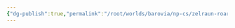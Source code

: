 ```yaml
---
{"dg-publish":true,"permalink":"/root/worlds/barovia/np-cs/zelraun-roaringhorn/","tags":["Barovia"]}
---
```


